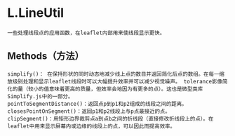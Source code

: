 #   L.LineUtil
    一些处理线段点的应用函数，在leaflet内部用来使线段显示更快。
##  Methods（方法）
    simplify()： 在保持形状的同时动态地减少线上点的数目并返回简化后点的数组。在每一缩放级别处理和显示leaflet线段时可以大幅提升效率并可以减少视觉噪声。 tolerance影像简化的量（较小的值意味着更高的质量，但效率会地因为有更多的点）。这也是微型类库Simplify.js中的一部分。
    pointToSegmentDistance()：返回点p到p1和p2组成的线段之间的距离。
    closesPointOnSegment()：返回p1和p2线段上与p点最接近的点。
    clipSegment()：用矩形边界裁剪点a到点b之间的折线段（直接修改折线段上的点）。在leaflet中用来显示屏幕内或边缘的线段上的点，可以因此而提高效率。